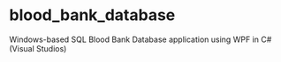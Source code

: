 # blood_bank_database
Windows-based SQL Blood Bank Database application using WPF in C# (Visual Studios)
